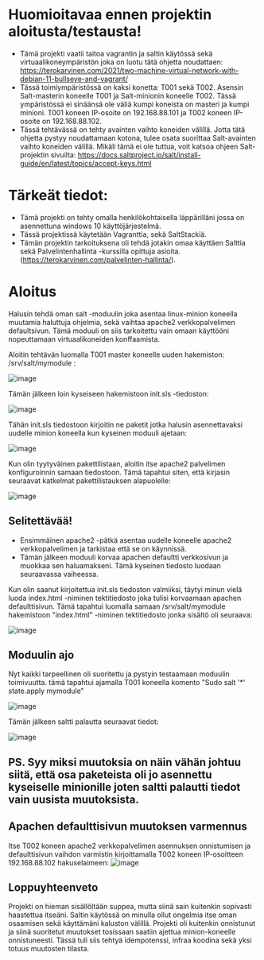 # Huomioitavaa ennen projektin aloitusta/testausta!
- Tämä projekti vaatii taitoa vagrantin ja saltin käytössä sekä virtuaalikoneympäristön joka on luotu tätä ohjetta noudattaen: https://terokarvinen.com/2021/two-machine-virtual-network-with-debian-11-bullseye-and-vagrant/
- Tässä toimiympäristössä on kaksi konetta: T001 sekä T002. Asensin Salt-masterin koneelle T001 ja Salt-minionin koneelle T002. Tässä ympäristössä ei sinäänsä ole väliä kumpi koneista on masteri ja kumpi minioni. T001 koneen IP-osoite on 192.168.88.101 ja T002 koneen IP-osoite on 192.168.88.102.
- Tässä tehtävässä on tehty avainten vaihto koneiden välillä. Jotta tätä ohjetta pystyy noudattamaan kotona, tulee osata suorittaa Salt-avainten vaihto koneiden välillä. Mikäli tämä ei ole tuttua, voit katsoa ohjeen Salt-projektin sivuilta: https://docs.saltproject.io/salt/install-guide/en/latest/topics/accept-keys.html
 

# Tärkeät tiedot:

- Tämä projekti on tehty omalla henkilökohtaisella läppärilläni jossa on asennettuna windows 10 käyttöjärjestelmä.
- Tässä projektissä käytetään Vagranttia, sekä SaltStackiä.
- Tämän projektin tarkoituksena oli tehdä jotakin omaa käyttäen Salttia sekä Palvelintenhallinta -kurssilla opittuja asioita. (https://terokarvinen.com/palvelinten-hallinta/).



# Aloitus

Halusin tehdä oman salt -moduulin joka asentaa linux-minion koneella muutamia haluttuja ohjelmia, sekä vaihtaa apache2 verkkopalvelimen defaultsivun. Tämä moduuli on siis tarkoitettu vain omaan käyttööni nopeuttamaan virtuaalikoneiden konffaamista.

Aloitin tehtävän luomalla T001 master koneelle uuden hakemiston: /srv/salt/mymodule :

![image](https://github.com/JereKokko02/Palvelinten-hallinta-lopputy-H7-/assets/165003744/c8fa218a-8285-4721-ba30-191857c81043)

Tämän jälkeen loin kyseiseen hakemistoon init.sls -tiedoston:

![image](https://github.com/JereKokko02/Palvelinten-hallinta-lopputy-H7-/assets/165003744/ee569d60-a9ed-4537-b92f-a86bd0102dc6)


Tähän init.sls tiedostoon kirjoitin ne paketit jotka halusin asennettavaksi uudelle minion koneella kun kyseinen moduuli ajetaan:

![image](https://github.com/JereKokko02/Palvelinten-hallinta-lopputy-H7-/assets/165003744/8ee5728c-564c-49bb-941e-e5c9591f1a18)

Kun olin tyytyväinen pakettilistaan, aloitin itse apache2 palvelimen konfiguroinnin samaan tiedostoon. Tämä tapahtui siten, että kirjasin seuraavat katkelmat pakettilistauksen alapuolelle:

![image](https://github.com/JereKokko02/Palvelinten-hallinta-lopputy-H7-/assets/165003744/ec5c2941-f59e-47c7-bfa7-b336178f26fd)


## Selitettävää!
- Ensimmäinen apache2 -pätkä asentaa uudelle koneelle apache2 verkkopalvelimen ja tarkistaa että se on käynnissä.
- Tämän jälkeen moduuli korvaa apachen defaultti verkkosivun ja muokkaa sen haluamakseni. Tämä kyseinen tiedosto luodaan seuraavassa vaiheessa.

Kun olin saanut kirjoitettua init.sls tiedoston valmiiksi, täytyi minun vielä luoda index.html -niminen tektitiedosto joka tulisi korvaamaan apachen defaulttisivun.
Tämä tapahtui luomalla samaan /srv/salt/mymodule hakemistoon "index.html" -niminen tektitiedosto jonka sisältö oli seuraava:

![image](https://github.com/JereKokko02/Palvelinten-hallinta-lopputy-H7-/assets/165003744/4c19f08d-8d60-41c2-99d1-e20eb5ddc849)


## Moduulin ajo

Nyt kaikki tarpeellinen oli suoritettu ja pystyin testaamaan moduulin toimivuutta. tämä tapahtui ajamalla T001 koneella komento "Sudo salt '*' state.apply mymodule"

![image](https://github.com/JereKokko02/Palvelinten-hallinta-lopputy-H7-/assets/165003744/da9c8a9e-66da-4bba-b81f-d25be73ba75f)

Tämän jälkeen saltti palautta seuraavat tiedot: 

![image](https://github.com/JereKokko02/Palvelinten-hallinta-lopputy-H7-/assets/165003744/204c38ba-bcdc-4e68-994a-16cd6aa09808)

## PS. Syy miksi muutoksia on näin vähän johtuu siitä, että osa paketeista oli jo asennettu kyseiselle minionille joten saltti palautti tiedot vain uusista muutoksista.


## Apachen defaulttisivun muutoksen varmennus

Itse T002 koneen apache2 verkkopalvelimen asennuksen onnistumisen ja defaulttisivun vaihdon varmistin kirjoittamalla T002 koneen IP-osoitteen 192.168.88.102 hakuselaimeen:
![image](https://github.com/JereKokko02/Palvelinten-hallinta-lopputy-H7-/assets/165003744/26461e8c-0c0d-431b-83b5-ed49ed5f0a93)


## Loppuyhteenveto

Projekti on hieman sisällöltään suppea, mutta siinä sain kuitenkin sopivasti haastettua itseäni. Saltin käytössä on minulla ollut ongelmia itse oman osaamisen sekä käyttämäni kaluston välillä. Projekti oli kuitenkin onnistunut ja siinä suoritetut muutokset tosissaan saatiin ajettua minion-koneelle onnistuneesti. Tässä tuli siis tehtyä idempotenssi, infraa koodina sekä yksi totuus muutosten tilasta.
